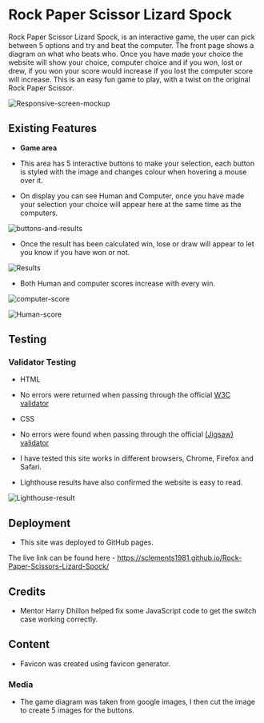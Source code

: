 # Rock Paper Scissor Lizard Spock

Rock Paper Scissor Lizard Spock, is an interactive game, the user can pick between 5 options and try and beat the computer. The front page shows a diagram on what who beats who. Once you have made your choice the website will show your choice, computer choice and if you won, lost or drew, if you won your score would increase if you lost the computer score will increase. This is an easy fun game to play, with a twist on the original Rock Paper Scissor.

![Responsive-screen-mockup](https://github.com/SClements1981/Rock-Paper-Scissors-Lizard-Spock/assets/161224118/162e4ff3-9de3-46ee-ba8f-67ba9676f81e)

## Existing Features

- __Game area__

- This area has 5 interactive buttons to make your selection, each button is styled with the image and changes colour when hovering a mouse over it.
- On display you can see Human and Computer, once you have made your selection your choice will appear here at the same time as the computers.

![buttons-and-results](https://github.com/SClements1981/Rock-Paper-Scissors-Lizard-Spock/assets/161224118/e616b863-7280-4d41-8995-28771acc0c7e)

- Once the result has been calculated win, lose or draw will appear to let you know if you have won or not.

![Results](https://github.com/SClements1981/Rock-Paper-Scissors-Lizard-Spock/assets/161224118/b0fd93ce-a2f3-4fc0-93bc-9498bec57a93)

- Both Human and computer scores increase with every win.

![computer-score](https://github.com/SClements1981/Rock-Paper-Scissors-Lizard-Spock/assets/161224118/7751be51-318e-4756-be06-84ce7be4309c)

![Human-score](https://github.com/SClements1981/Rock-Paper-Scissors-Lizard-Spock/assets/161224118/f65664b7-42f8-4377-a552-64febf9c47c0)

## Testing

### Validator Testing
- HTML
- No errors were returned when passing through the official
[W3C validator](https://validator.w3.org/nu/?doc=https%3A%2F%2Fsclements1981.github.io%2FRock-Paper-Scissors-Lizard-Spock%2F)

- CSS
- No errors were found when passing through the official 
[(Jigsaw) validator](https://jigsaw.w3.org/css-validator/validator?uri=https%3A%2F%2Fsclements1981.github.io%2FRock-Paper-Scissors-Lizard-Spock%2F&profile=css3svg&usermedium=all&warning=1&vextwarning=&lang=en)

- I have tested this site works in different browsers, Chrome, Firefox and Safari.

- Lighthouse results have also confirmed the website is easy to read.

![Lighthouse-result](https://github.com/SClements1981/Rock-Paper-Scissors-Lizard-Spock/assets/161224118/5b2d91a9-dc67-42a7-a963-da39e5be82a2)

## Deployment

- This site was deployed to GitHub pages.

The live link can be found here - https://sclements1981.github.io/Rock-Paper-Scissors-Lizard-Spock/

## Credits

- Mentor Harry Dhillon helped fix some JavaScript code to get the switch case working correctly.

## Content
- Favicon was created using favicon generator.
    
### Media

- The game diagram was taken from google images, I then cut the image to create 5 images for the buttons.

